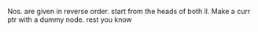 Nos. are given in reverse order.
start from the heads of both ll. Make a curr ptr with a dummy node. rest you know
​